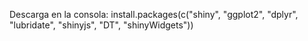 Descarga en la consola: install.packages(c("shiny", "ggplot2", "dplyr", "lubridate", "shinyjs", "DT", "shinyWidgets"))
